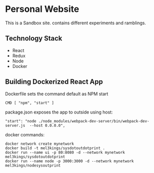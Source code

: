 # Personal Website

This is a Sandbox site. contains different experiments and ramblings.
## Technology Stack

* React
* Redux
* Node
* Docker

## Building Dockerized React App

Dockerfile sets the command default as NPM start
```
CMD [ "npm", "start" ]
```
package.json exposes the app to outside using host:
```
"start": "node ./node_modules/webpack-dev-server/bin/webpack-dev-server.js  --host 0.0.0.0",

```

docker commands:
```
docker network create mynetwork
docker build -t mel3kings/sysdotoutdotprint .
docker run --name ui -p 80:8080 -d --network mynetwork mel3kings/sysdotoutdotprint 
docker run --name node -p 3000:3000 -d --network mynetwork mel3kings/nodesysoutprint 
```
